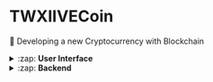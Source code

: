﻿# TWXIIVECoin

🚀 Developing a new Cryptocurrency with Blockchain


<details>
  <summary>:zap: <strong>User Interface</strong></summary>
  <br/>
  React application that allows you to interact with a blockchain. You can see the blocks on chain, see transaction within them and even create new transactions and mine blocks.

## 👀 Live demo
**[Check it out here.](#)** You can create transactions, mine blocks and explore your own blockchain.

## 🏁 Getting Started <a name = "getting_started"></a>
Get a copy of the SavjeeCoin front-end running on your local machine (for playing around, testing or development).

```
git clone https://github.com/MJCXII/TWXIIVECoin.git
```

Install the dependencies:
```
cd TWXIIVECoin
npm install
```

Run the application:
```
npm start
```

At this point the application should be running on your machine on [http://localhost:3000](http://localhost:3000)

</details>

<details>
  <summary>:zap: <strong>Backend</strong></summary>
  
## Features

* Proof-of-work algorithm
* Verify blockchain (to prevent tampering)
* Generate wallet (private/public key)
* Sign transactions

## 🏁 Getting Started <a name = "getting_started"></a>

### Install library
```
npm install --save TWXIIVECoin
```

### Generate a keypair
To make transactions on this blockchain you need a keypair. The public key becomes your wallet address and the private key is used to sign transactions.

```js
const EC = require('elliptic').ec;
const ec = new EC('secp256k1');

const myKey = ec.genKeyPair();
```

The `myKey` object now contains your public & private key:

```js
console.log('Public key:', myKey.getPublic('hex'));
console.log('Private key:', myKey.getPrivate('hex'));
```

### Create a blockchain instance
Now you can create a new instance of a Blockchain:

```js
const {Blockchain, Transaction} = require('savjeecoin');

const myChain = new Blockchain();
```

### Adding transactions
```js
// Transfer 100 coins from my wallet to "toAddress"
const tx = new Transaction(myKey.getPublic('hex'), 'toAddress', 100);
tx.signTransaction(myKey);

myChain.addTransaction(tx);
```

To finalize this transaction, we have to mine a new block. We give this method our wallet address because we will receive a mining reward:

```js
myChain.minePendingTransactions(myKey.getPublic('hex'));
```
</details>
